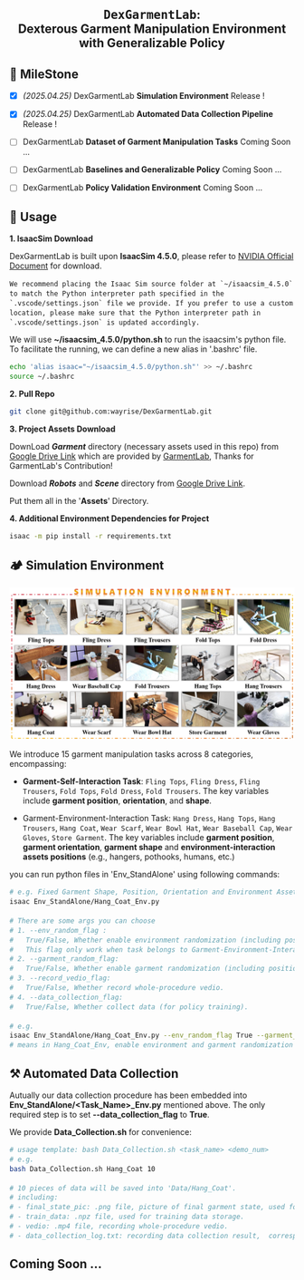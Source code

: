 <h2 align="center">
  <b><tt>DexGarmentLab</tt>: <br>
  Dexterous Garment Manipulation Environment with Generalizable Policy</b>
</h2>

## 📢 MileStone

- [x] *(2025.04.25)* DexGarmentLab **Simulation Environment** Release ! 

- [x] *(2025.04.25)* DexGarmentLab **Automated Data Collection Pipeline** Release ! 

- [ ] DexGarmentLab **Dataset of Garment Manipulation Tasks** Coming Soon ... 

- [ ] DexGarmentLab **Baselines and Generalizable Policy** Coming Soon ...

- [ ] DexGarmentLab **Policy Validation Environment** Coming Soon ...

## 📖 Usage

**1. IsaacSim Download**

DexGarmentLab is built upon **IsaacSim 4.5.0**, please refer to [NVIDIA Official Document](https://docs.isaacsim.omniverse.nvidia.com/latest/installation/download.html) for download. 

```We recommend placing the Isaac Sim source folder at `~/isaacsim_4.5.0` to match the Python interpreter path specified in the `.vscode/settings.json` file we provide. If you prefer to use a custom location, please make sure that the Python interpreter path in `.vscode/settings.json` is updated accordingly.```

We will use **~/isaacsim_4.5.0/python.sh** to run the isaacsim's python file. To facilitate the running, we can define a new alias in '.bashrc' file.

```bash
echo 'alias isaac="~/isaacsim_4.5.0/python.sh"' >> ~/.bashrc
source ~/.bashrc
```
**2. Pull Repo**

```bash
git clone git@github.com:wayrise/DexGarmentLab.git
```

**3. Project Assets Download**

DownLoad ***Garment*** directory (necessary assets used in this repo) from [Google Drive Link](https://drive.google.com/drive/folders/1EWH9zYQfBa96Z4JyimvUSBYOyW615JSg) which are provided by [GarmentLab](https://github.com/GarmentLab/GarmentLab), Thanks for GarmentLab's Contribution!

Download ***Robots*** and ***Scene*** directory from [Google Drive Link](https://drive.google.com/drive/folders/1tMm_z8O1z3M7jRzhEJQQ3xQsi89XiK3e?usp=sharing).

Put them all in the '**Assets**' Directory. 

**4. Additional Environment Dependencies for Project**

```bash
isaac -m pip install -r requirements.txt
```




## 🏕️ Simulation Environment

![](Repo_Image/Benchmark.jpg)

We introduce 15 garment manipulation tasks across 8 categories, encompassing: 

- **Garment-Self-Interaction Task**: ```Fling Tops```, ```Fling Dress```, ```Fling Trousers```, ```Fold Tops```, ```Fold Dress```, ```Fold Trousers```. The key variables include **garment position**, **orientation**, and **shape**.

- Garment-Environment-Interaction Task: ```Hang Dress```, ```Hang Tops```, ```Hang Trousers```, ```Hang Coat```, ```Wear Scarf```, ```Wear Bowl Hat```, ```Wear Baseball Cap```, ```Wear Gloves```, ```Store Garment```. The key variables include **garment position**, **garment orientation**, **garment shape** and **environment-interaction assets positions** (e.g., hangers, pothooks, humans, etc.)

you can run python files in 'Env_StandAlone' using following commands:

```bash
# e.g. Fixed Garment Shape, Position, Orientation and Environment Assets Position
isaac Env_StandAlone/Hang_Coat_Env.py

# There are some args you can choose
# 1. --env_random_flag : 
#   True/False, Whether enable environment randomization (including position)
#   This flag only work when task belongs to Garment-Environment-Interaction Task
# 2. --garment_random_flag: 
#   True/False, Whether enable garment randomization (including position, orientation, shape)
# 3. --record_vedio_flag: 
#   True/False, Whether record whole-procedure vedio.
# 4. --data_collection_flag: 
#   True/False, Whether collect data (for policy training).

# e.g.
isaac Env_StandAlone/Hang_Coat_Env.py --env_random_flag True --garment_random_flag True 
# means in Hang_Coat_Env, enable environment and garment randomization and execute the program.
```

## ⚒️ Automated Data Collection

Autually our data collection procedure has been embedded into **Env_StandAlone/<Task_Name>_Env.py** mentioned above. The only required step is to set **--data_collection_flag** to **True**.

We provide **Data_Collection.sh** for convenience:

```bash
# usage template: bash Data_Collection.sh <task_name> <demo_num>
# e.g.
bash Data_Collection.sh Hang_Coat 10

# 10 pieces of data will be saved into 'Data/Hang_Coat'.
# including:
# - final_state_pic: .png file, picture of final garment state, used for manual verification of task success.
# - train_data: .npz file, used for training data storage.
# - vedio: .mp4 file, recording whole-procedure vedio.
# - data_collection_log.txt: recording data collection result,  corresponding assets and task configurations.
```

## Coming Soon ...



<!-- ## IL_BASELINES

Here support two IL baselines: **Diffusion Policy**, **Diffusion Policy 3D**.

### Diffusion Policy

1. Installation

    ```bash
    cd IL_Baselines/Diffusion_Policy

    omni_isaac -m pip install -e .
    ```

2. Data Preparation

    We need to pre-process *.npz* data collected in Env_Replay to *.zarr* data for training. 
    
    The only things you need to do is just runing '*data2zarr_dp.sh*' in 'IL_Baselines/Diffusion_Policy'.

    ```bash
    # detailed information has been added in the script
    # Here list one example

    cd IL_Baselines/Diffusion_Policy

    bash data2zarr_dp.sh Hang_Tops 1 100
    ```

    The processed data will be saved in 'IL_Baselines/Diffusion_Policy/data'. If you wanna train IL in your headless service, please move the data to the same position.

3. Train

    ```bash
    # detailed information has been added in the script
    # Here list one example

    cd IL_Baselines/Diffusion_Policy

    bash train.sh Hang_Tops_stage_1 100 42 0 False
    ```

4. Config_Customization

    you can change some configuration about dp training in 'IL_Baselines/Diffusion_Policy/diffusion_policy/config'.


### Diffusion Policy 3D

1. Install

    ```bash
    cd IL_Baselines/Diffusion_Policy_3D

    omni_isaac -m pip install -e .
    ```

2. Data Preparation

    We need to pre-process *.npz* data collected in Env_Replay to *.zarr* data for training. 
    
    The only things you need to do is just runing '*data2zarr_dp3.sh*' in 'IL_Baselines/Diffusion_Policy_3D'.

    ```bash
    # detailed information has been added in the script
    # Here list one example

    cd IL_Baselines/Diffusion_Policy_3D

    bash data2zarr_dp3.sh Hang_Tops 1 100
    ```

    The processed data will be saved in 'IL_Baselines/Diffusion_Policy_3D/data'. If you wanna train IL in your headless service, please move the data to the same position.

3. Train

    ```bash
    # detailed information has been added in the script
    # Here list one example

    cd IL_Baselines/Diffusion_Policy_3D

    bash train.sh Hang_Tops_stage_1 100 42 0 False
    ```

4. Config_Customization

    you can change some configuration about dp training in 'IL_Baselines/Diffusion_Policy_3D/diffusion_policy_3d/config'.


## GIF -> Video

Install FFMPEG first.
```bash
sudo apt update
sudo apt-get install ffmpeg
```
Then you can convert the gif to mp4 by the following command.
```bash
ffmpeg -i input.gif(need change) -movflags faststart -pix_fmt yuv420p -vf "scale=trunc(iw/2)*2:trunc(ih/2)*2,setpts=PTS/2" output.mp4(need change)
```

you can also use 'gif2mp4.sh' to convert the gif to mp4. Detailed information has been added in the script. Here list one example.
```bash
bash Scripts/gif2mp4.sh FoldTrousers 0
```

 -->
